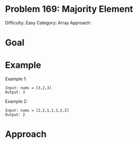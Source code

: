 # Problem 169: Majority Element
Difficulty: Easy
Category: Array 
Approach: 

# Goal


# Example
Example 1:

    Input: nums = [3,2,3]
    Output: 3

Example 2:

    Input: nums = [2,2,1,1,1,2,2]
    Output: 2

# Approach